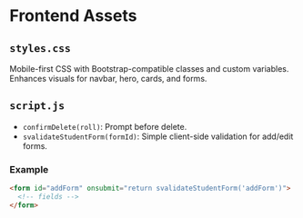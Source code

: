 # Frontend Assets

## `styles.css`
Mobile-first CSS with Bootstrap-compatible classes and custom variables. Enhances visuals for navbar, hero, cards, and forms.

## `script.js`
- `confirmDelete(roll)`: Prompt before delete.
- `svalidateStudentForm(formId)`: Simple client-side validation for add/edit forms.

### Example
```html
<form id="addForm" onsubmit="return svalidateStudentForm('addForm')">
  <!-- fields -->
</form>
```
